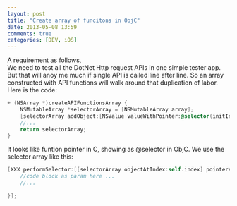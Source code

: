 ```yaml
---
layout: post
title: "Create array of funcitons in ObjC"
date: 2013-05-08 13:59
comments: true
categories: [DEV, iOS] 
---
```


A requirement as follows,    
We need to test all the DotNet Http request APIs in one simple tester app. But that will anoy me much if single API is called line after line. So an array constructed with API functions will walk around that duplication of labor.    
Here is the code:   
``` objectivec
+ (NSArray *)createAPIFunctionsArray {
	NSMutableArray *selectorArray = [NSMutableArray array];
	[selectorArray addObject:[NSValue valueWithPointer:@selector(initInfoWithBlock:)]];
    //...
    return selectorArray;
}
```    

It looks like funtion pointer in C, showing as @selector in ObjC. We use the selector array like this:  
  
``` objectivec
[XXX performSelector:[[selectorArray objectAtIndex:self.index] pointerValue] withObject:^(RequestStatusData *resultData){
	//code block as param here ...
	//...
	
}];
```	    

